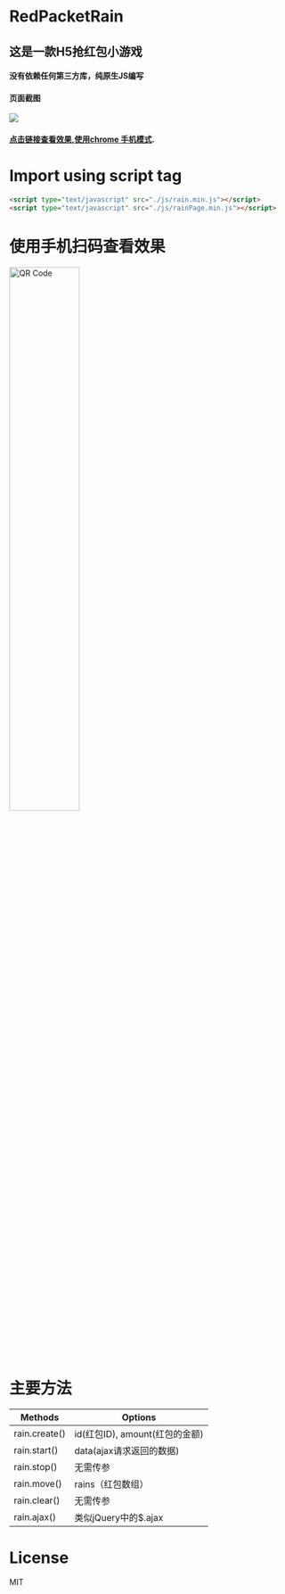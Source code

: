 # RedPacketRain

 ## 这是一款H5抢红包小游戏
 #### 没有依赖任何第三方库，纯原生JS编写
 #### 页面截图
  
 ![](https://user-gold-cdn.xitu.io/2018/5/24/1639115037cc79ce?w=518&h=941&f=gif&s=5112309)
 
 #### [点击链接查看效果,使用chrome 手机模式](http://p7qf6rbrj.bkt.clouddn.com/RedPacketRain.html).

# Import using script tag

```HTML
<script type="text/javascript" src="./js/rain.min.js"></script>
<script type="text/javascript" src="./js/rainPage.min.js"></script>
```

# 使用手机扫码查看效果

<img src="http://p7qf6rbrj.bkt.clouddn.com/qrcode.png" width = "50%" height = "50%" alt="QR Code" />

# 主要方法

| Methods | Options |
| ---- | ----|
| rain.create() |  id(红包ID), amount(红包的金额) |
| rain.start()  |  data(ajax请求返回的数据) |
| rain.stop()   |  无需传参|
| rain.move()   |  rains（红包数组）|
| rain.clear()  |  无需传参 |
| rain.ajax()   |  类似jQuery中的$.ajax |
    
# License
MIT
